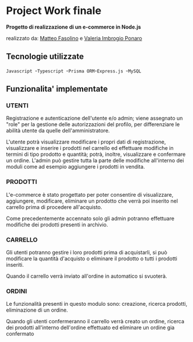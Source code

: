 # Project Work finale

**Progetto di realizzazione di un e-commerce in Node.js**

realizzato da: [Matteo Fasolino](https://github.com/hantermatty) e [Valeria Imbrogio Ponaro](https://github.com/IPVale)

## Tecnologie utilizzate
`Javascript `-`Typescript `-`Prisma ORM`-`Express.js `-`MySQL`

## Funzionalita' implementate
### UTENTI
Registrazione e autenticazione dell'utente e/o admin; viene assegnato un "role" per la gestione delle autorizzazioni
del profilo, per differenziare le abilità utente da quelle dell'amministratore.

L'utente potrà visualizzare modificare i propri dati di registrazione, visualizzare e inserire i prodotti
nel carrello ed effettuare modifiche in termini di tipo prodotto e quantità; potrà, inoltre, visualizzare e confermare un ordine.
L'admin può gestire tutta la parte delle modifiche all'interno dei moduli come ad esempio aggiungere i prodotti in
vendita.

### PRODOTTI
L'e-commerce è stato progettato per poter consentire di visualizzare, aggiungere, modificare, eliminare
un prodotto che verrà poi inserito nel carrello prima di procedere all'acquisto.

Come precedentemente accennato solo gli admin potranno effettuare modifiche dei prodotti presenti in archivio.

### CARRELLO
Gli utenti potranno gestire i loro prodotti prima di acquistarli, si può modificare la quantità d'acquisto
o eliminare il prodotto o tutti i prodotti inseriti.

Quando il carrello verrà inviato all'ordine in automatico si svuoterà.

### ORDINI
Le funzionalità presenti in questo modulo sono: creazione, ricerca prodotti, eliminazione di un ordine.

Quando gli utenti confermeranno il carrello verrà creato un ordine, ricerca dei prodotti all'interno dell'ordine effettuato
ed eliminare un ordine gia confermato